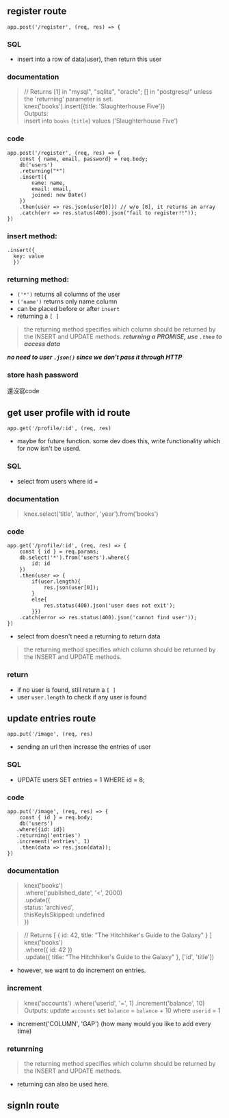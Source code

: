 ## register route
```
app.post('/register', (req, res) => {
```
### SQL
- insert into a row of data(user), then return this user

### documentation
> // Returns [1] in "mysql", "sqlite", "oracle"; [] in "postgresql" unless the 'returning' parameter is set.                
> knex('books').insert({title: 'Slaughterhouse Five'})       
> Outputs:          
> insert into `books` (`title`) values ('Slaughterhouse Five')      

### code
```
app.post('/register', (req, res) => {
    const { name, email, password} = req.body;
    db('users')
    .returning("*")
    .insert({
        name: name,
        email: email,
        joined: new Date()
    })
    .then(user => res.json(user[0])) // w/o [0], it returns an array
    .catch(err => res.status(400).json("fail to register!!"));
})
```

### insert method:
```
.insert({
  key: value
  })
```
### returning method:
- ```('*')``` returns all columns of the user
- ```('name')``` returns only name column
- can be placed before or after ```insert```
- returning a ```[ ]```
> the returning method specifies which column should be returned by the INSERT and UPDATE methods.
***returning a PROMISE, use ```.then``` to access data***

***no need to user ```.json()``` since we don't pass it through HTTP***

### store hash password
還沒寫code


## get user profile with id route
```
app.get('/profile/:id', (req, res)
```
- maybe for future function. some dev does this, write functionality which for now isn't be userd.

### SQL
- select from users where id =

### documentation
> knex.select('title', 'author', 'year').from('books')

### code
```
app.get('/profile/:id', (req, res) => {
    const { id } = req.params;
    db.select('*').from('users').where({
        id: id
    })
    .then(user => {
        if(user.length){
            res.json(user[0]);
        }
        else{
            res.status(400).json('user does not exit');
        }})
    .catch(error => res.status(400).json('cannot find user'));
})
```
- select from doesn't need a returning to return data
> the returning method specifies which column should be returned by the INSERT and UPDATE methods.

### return
- if no user is found, still return a ```[ ]``` 
- user ```user.length``` to check if any user is found


## update entries route
```
app.put('/image', (req, res)
```
- sending an url then increase the entries of user

### SQL
- UPDATE users SET entries = 1 WHERE id = 8;

### code
```
app.put('/image', (req, res) => {
    const { id } = req.body;
    db('users')
   .where({id: id})
   .returning('entries')
   .increment('entries', 1)
    .then(data => res.json(data));
})

```

### documentation
> knex('books')    
>   .where('published_date', '<', 2000)    
>   .update({    
>     status: 'archived',    
>     thisKeyIsSkipped: undefined    
>   })
  
> // Returns [ { id: 42, title: "The Hitchhiker's Guide to the Galaxy" } ]    
> knex('books')   
>   .where({ id: 42 })    
>   .update({ title: "The Hitchhiker's Guide to the Galaxy" }, ['id', 'title'])

- however, we want to do increment on entries.
### increment
> knex('accounts')
>   .where('userid', '=', 1)
>   .increment('balance', 10)
> Outputs:
> update `accounts` set `balance` = `balance` + 10 where `userid` = 1
- increment('COLUMN', 'GAP') (how many would you like to add every time)

### retunrning
> the returning method specifies which column should be returned by the INSERT and UPDATE methods.
- returning can also be used here.

## signIn route
